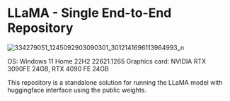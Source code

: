 # LLaMA - Single End-to-End Repository

![334279051_1245092903090301_3012141696113964993_n](https://user-images.githubusercontent.com/69115576/223224900-d392f2e2-5100-4914-8eb3-f6a878ab524e.jpg)

OS: Windows 11 Home 22H2 22621.1265
Graphics card: NVIDIA RTX 3090FE 24GB, RTX 4090 FE 24GB

This repository is a standalone solution for running the LLaMA model with huggingface interface using the public weights.

